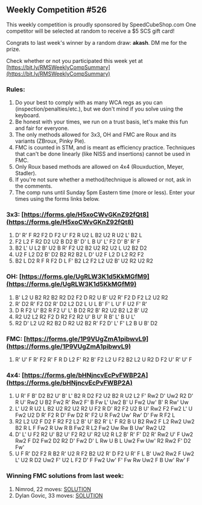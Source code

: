 ## Weekly Competition #526 
 
 This weekly competition is proudly sponsored by SpeedCubeShop.com 
 One competitor will be selected at random to receive a $5 SCS gift card! 
 
 Congrats to last week's winner by a random draw: **akash**. DM me for the prize. 
 
 Check whether or not you participated this week yet at [https://bit.ly/RMSWeeklyCompSummary](https://bit.ly/RMSWeeklyCompSummary)  
 
 ### Rules: 
 1. Do your best to comply with as many WCA regs as you can (inspection/penalties/etc.), but we don't mind if you solve using the keyboard. 
 2. Be honest with your times, we run on a trust basis, let's make this fun and fair for everyone. 
 3. The only methods allowed for 3x3, OH and FMC are Roux and its variants (ZBroux, Pinky Pie). 
 4. FMC is counted in STM, and is meant as efficiency practice. Techniques that can't be done linearly (like NISS and insertions) cannot be used in FMC. 
 5. Only Roux based methods are allowed on 4x4 (Rouxduction, Meyer, Stadler). 
 6. If you're not sure whether a method/technique is allowed or not, ask in the comments. 
 7. The comp runs until Sunday 5pm Eastern time (more or less). Enter your times using the forms links below. 
 
### 3x3: [https://forms.gle/H5xoCWvGKnZ92fQt8](https://forms.gle/H5xoCWvGKnZ92fQt8) 
 1. D' R' F R2 F2 D F2 U' F2 R U2 L B2 U2 R U2 L' B2 L 
 2. F2 L2 F R2 D2 U2 B D2 B' D' L B U' L' F2 D' B' R' F 
 3. B2 L' U L2 B' U2 B R' F2 U2 B2 U2 R2 U2 L U2 B2 D2 
 4. U2 F L2 D2 B' D2 B2 R2 B2 L D' U2 F L2 D L2 R2 F2 
 5. B2 L D2 R F R F2 D L F' B2 L2 F2 L2 U2 B' U2 R2 U2 R2 
 
### OH: [https://forms.gle/UgRLW3K1d5KkMGfM9](https://forms.gle/UgRLW3K1d5KkMGfM9) 
 1. B' L2 U B2 R2 B2 R2 D2 F2 D R2 U B' U2 R' F2 D F2 L2 U2 R2 
 2. R' D2 R' F2 D2 R' D2 L2 D2 L U L B' F' L U' F U2 F' R' 
 3. D R F2 U' B2 R F2 U' L' B D2 R2 B' R2 U2 B2 L2 B' U2 
 4. R2 U2 L2 R2 F2 D R2 F2 R2 U' B U' R B' L' B U L' 
 5. R2 D' L2 U2 R2 B2 D R2 U2 B2 R' F2 D' L' F' L2 B U B' D2 
 
### FMC: [https://forms.gle/1P9VUgZmA1pibwvL9](https://forms.gle/1P9VUgZmA1pibwvL9) 
 1. R' U' F R' F2 R' F R D L2 F' R2 B' F2 L2 U F2 B2 L2 U R2 D F2 U' R' U' F 
 
### 4x4: [https://forms.gle/bHNjncvEcPvFWBP2A](https://forms.gle/bHNjncvEcPvFWBP2A) 
 1. U R' F B' D2 B2 U' B' L' B2 R D2 F2 U2 B2 R U2 L2 F' Rw2 D' Uw2 R2 D' R U' Rw2 U B2 Fw2 R' Rw2 F' B Fw L' Uw2 B' U Fw2 Uw' B' R Rw' Uw 
 2. L' U2 R U2 L B2 U2 R2 U2 R2 U F2 R D' R2 F2 U2 B U' Rw2 F2 Fw2 L' U Fw2 U2 D R' F2 R D' Fw D2 R' F2 U R Fw2 Uw' Rw' D' Fw R F2 L 
 3. R2 L2 U2 F D2 F R2 F2 L2 B' U' B2 R' L' F R2 B U B2 Rw2 F L2 Rw2 Uw2 B2 R L F Fw2 R Uw R B Fw2 R L2 Fw2 Uw Rw B Uw' Rw2 U2 
 4. D' L' U F2 R2 U' B2 U' F2 R2 U' R2 U2 R L2 B' R' F' D2 R' Rw2 U' F Uw2 Rw2 F D2 Fw2 D2 R2 D' Fw2 D' L Rw U B L Uw2 Fw Uw' R2 Rw2 F' D2 Fw' 
 5. U F R' D2 F2 R B2 R' U2 R F2 B2 U2 R' D F2 U R' F L B' Uw2 Rw2 F Uw2 L' U2 R D2 Uw2 F' U2 L F2 D' F Fw2 Uw' F' Fw Rw Uw2 F B Uw' Rw' F 
 
### Winning FMC solutions from last week: 
 1. Nimrod, 22 moves: [SOLUTION](https://bit.ly/4jbSeiG)
 2. Dylan Govic, 33 moves: [SOLUTION](https://bit.ly/4jvNoNt)